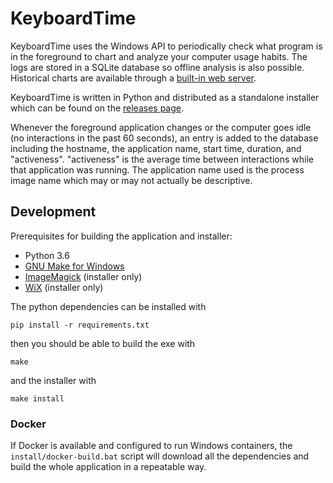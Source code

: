 # KeyboardTime

KeyboardTime uses the Windows API to periodically check what program is in the
foreground to chart and analyze your computer usage habits. The logs are stored
in a SQLite database so offline analysis is also possible. Historical charts are
available through a [built-in web server](http://localhost:63874/).

KeyboardTime is written in Python and distributed as a standalone installer
which can be found on the
[releases page](https://github.com/kleinpa/keyboard-time/releases).

Whenever the foreground application changes or the computer goes idle (no
interactions in the past 60 seconds), an entry is added to the database
including the hostname, the application name, start time, duration, and
"activeness". "activeness" is the average time between interactions while that
application was running. The application name used is the process image name
which may or may not actually be descriptive.

## Development

Prerequisites for building the application and installer:

- Python 3.6
- [GNU Make for Windows](http://gnuwin32.sourceforge.net/packages/make.htm)
- [ImageMagick](https://www.imagemagick.org/script/download.php#windows) (installer only)
- [WiX](http://wixtoolset.org/releases/v3.11/stable) (installer only)

The python dependencies can be installed with

    pip install -r requirements.txt

then you should be able to build the exe with

    make

and the installer with

    make install

### Docker

If Docker is available and configured to run Windows containers, the
`install/docker-build.bat` script will download all the dependencies and build
the whole application in a repeatable way.

